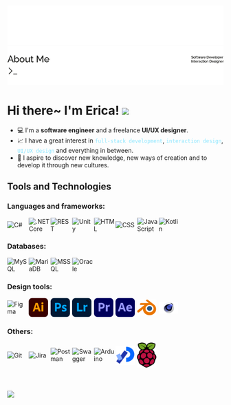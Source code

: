 

![ProfileHeader_Light](https://github.com/ericacswu/ericacswu/blob/main/img/ProfileHeader_light.png?raw=true#gh-dark-mode-only)
![ProfileHeader_Dark](https://github.com/ericacswu/ericacswu/blob/main/img/ProfileHeader_dark.png?raw=true#gh-light-mode-only)

# Hi there~ I'm Erica! <img src="https://media.giphy.com/media/v1.Y2lkPTc5MGI3NjExa3FocWgxMTlyOTZnZWU4Z3BnZGE3Y3lsNTZ0YzFyMnkxZW0xc2dvOSZlcD12MV9pbnRlcm5hbF9naWZfYnlfaWQmY3Q9cw/sRHOAgD3AA1DnFTR25/giphy.gif" width="40">

<ul>
    <li>💻 I'm a <b>software engineer</b> and a freelance <b>UI/UX designer</b>.
    <li>📈 I have a great interest in <code class="keyword">full-stack development</code>, <code class="keyword">interaction design</code>, <code class="keyword">UI/UX design</code> and everything in between.
    <li>💖 I aspire to discover new knowledge, new ways of creation and to develop it through new cultures.
</ul>

## Tools and Technologies

<h3> Languages and frameworks: </h3>

<div class="tools">
    <img width="50" src="https://user-images.githubusercontent.com/25181517/121405384-444d7300-c95d-11eb-959f-913020d3bf90.png" alt="C#" title="C#"/>
	<img width="50" src="https://user-images.githubusercontent.com/25181517/121405754-b4f48f80-c95d-11eb-8893-fc325bde617f.png" alt=".NET Core" title=".NET Core"/>
	<img width="50" src="https://user-images.githubusercontent.com/25181517/192107858-fe19f043-c502-4009-8c47-476fc89718ad.png" alt="REST" title="REST"/>
    <img width="50" src="https://user-images.githubusercontent.com/25181517/193427941-9437dbbe-376f-40dc-9573-0ef5c02a26a7.png" alt="Unity" title="Unity"/>
	<img width="50" src="https://user-images.githubusercontent.com/25181517/192158954-f88b5814-d510-4564-b285-dff7d6400dad.png" alt="HTML" title="HTML"/>
	<img width="50" src="https://user-images.githubusercontent.com/25181517/183898674-75a4a1b1-f960-4ea9-abcb-637170a00a75.png" alt="CSS" title="CSS"/>
	<img width="50" src="https://user-images.githubusercontent.com/25181517/117447155-6a868a00-af3d-11eb-9cfe-245df15c9f3f.png" alt="JavaScript" title="JavaScript"/>
	<img width="50" src="https://user-images.githubusercontent.com/25181517/185062810-7ee0c3d2-17f2-4a98-9d8a-a9576947692b.png" alt="Kotlin" title="Kotlin"/>
    
</div>

<h3> Databases: </h3>
<div class="tools">
	<img width="50" src="https://user-images.githubusercontent.com/25181517/183896128-ec99105a-ec1a-4d85-b08b-1aa1620b2046.png" alt="MySQL" title="MySQL"/>
	<img width="50" src="https://github.com/marwin1991/profile-technology-icons/assets/136815194/3c698a4f-84e4-4849-a900-476b14311634" alt="MariaDB" title="MariaDB"/>
	<img width="50" src="https://github.com/marwin1991/profile-technology-icons/assets/19180175/3b371807-db7c-45b4-8720-c0cfc901680a" alt="MSSQL" title="MSSQL"/>
    <img width="50" src="https://user-images.githubusercontent.com/25181517/117208736-bdedc080-adf5-11eb-912f-61c7d43705f6.png" alt="Oracle" title="Oracle"/>
</div>

<h3> Design tools: </h3>
<div class="tools">
	<img width="44" src="https://user-images.githubusercontent.com/25181517/189715289-df3ee512-6eca-463f-a0f4-c10d94a06b2f.png" alt="Figma" title="Figma"/>
    <img width="45" src="https://github.com/ericacswu/ericacswu/blob/main/img/illustrator_5968472.png?raw=true" alt="Illustrator" title="Illustrator"/>
    <img width="45" src="https://github.com/ericacswu/ericacswu/blob/main/img/photoshop_5968520.png?raw=true" alt="Photoshop" title="Photoshop"/>
    <img width="45" src="https://github.com/ericacswu/ericacswu/blob/main/img/photoshop-lightroom.png?raw=true" alt="Lightroom" title="Lightroom"/>
    <img width="45" src="https://github.com/ericacswu/ericacswu/blob/main/img/premiere-pro_5968525.png?raw=true" alt="premiere-pro" title="premiere-pro"/>
    <img width="45" src="https://github.com/ericacswu/ericacswu/blob/main/img/after-effects.png?raw=true" alt="after-effects" title="after-effects"/>
    <img width="45" src="https://github.com/ericacswu/ericacswu/blob/main/img/Blender_logo_no_text.svg.png?raw=true" alt="Blender3D" title="Blender3D"/>
    <img width="45" src="https://github.com/ericacswu/ericacswu/blob/main/img/Cinema-4D-Logo.png?raw=true" alt="Cinema4D" title="Cinema4D"/>
</div>

<h3> Others: </h3>
<div class="tools">
    <img width="50" src="https://user-images.githubusercontent.com/25181517/192108372-f71d70ac-7ae6-4c0d-8395-51d8870c2ef0.png" alt="Git" title="Git"/>
	<img width="50" src="https://user-images.githubusercontent.com/25181517/183912952-83784e94-629d-4c34-a961-ae2ae795b662.png" alt="Jira" title="Jira"/>
	<img width="50" src="https://user-images.githubusercontent.com/25181517/192109061-e138ca71-337c-4019-8d42-4792fdaa7128.png" alt="Postman" title="Postman"/>
	<img width="50" src="https://user-images.githubusercontent.com/25181517/186711335-a3729606-5a78-4496-9a36-06efcc74f800.png" alt="Swagger" title="Swagger"/>
    <img width="50" src="https://github.com/marwin1991/profile-technology-icons/assets/136815194/a57a85ba-e2dd-4036-85b6-7e1532391627" alt="Arduino" title="Arduino"/>
    <img width="45" src="https://github.com/ericacswu/ericacswu/blob/main/img/Processing_2021_logo.svg.png?raw=true" alt="Processing" title="Processing"/>
    <img width="45" src="https://github.com/ericacswu/ericacswu/blob/main/img/rasberryPi.png?raw=true" alt="rasberryPi" title="rasberryPi"/>
</div>

<div style="padding: 20px 0px;"></div>

![](https://komarev.com/ghpvc/?username=ericacswu&color=lightgrey)


<style>
    .tools{
        display: grid;
        grid-template-columns: repeat(10, 1fr);
        align-items: center;
    }

    .keyword{
        color: #8ae6ff;
    }
</style>

<!-- icon generated from https://marwin1991.github.io/profile-technology-icons/ -->
<!-- icon generated from https://github.com/tandpfun/skill-icons -->
<!-- badges from https://github.com/alexandresanlim/Badges4-README.md-Profile?tab=readme-ov-file -->

